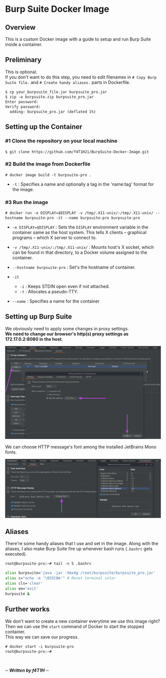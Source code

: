 # Burp Suite Docker Image
## Overview
This is a custom Docker image with a guide to setup and run Burp Suite inside a container. 

## Preliminary
This is optional.<br/>
If you don't want to do this step, you need to edit filenames in `# Copy Burp Suite file.` and `# Create handy aliases.` parts in Dockerfile.

```console
$ cp your_burpsuite_file.jar burpsuite_pro.jar
$ zip -e burpsuite.zip burpsuite_pro.jar 
Enter password: 
Verify password: 
  adding: burpsuite_pro.jar (deflated 1%)
```
## Setting up the Container
### #1 Clone the repository on your local machine
```console
$ git clone https://github.com/f4T1H21/BurpSuite-Docker-Image.git
```

### #2 Build the image from Dockerfile

```console
# docker image build -t burpsuite-pro .
```

- `-t` : Specifies a name and optionally a tag in the 'name:tag' format for the image.

### #3 Run the image
```console
# docker run -e DISPLAY=$DISPLAY -v /tmp/.X11-unix/:/tmp/.X11-unix/ --hostname burpsuite-pro -it --name burpsuite-pro burpsuite-pro
```
- `-e DISPLAY=$DISPLAY` : Sets the `DISPLAY` environment variable in the container same as the host system. This tells X clients – graphical programs – which X server to connect to.

- `-v /tmp/.X11-unix/:/tmp/.X11-unix/` : Mounts host's X socket, which can be found in that directory, to a Docker volume assigned to the container.

- `--hostname burpsuite-pro` : Set's the hostname of container.

- `-it`
    - `-i` : Keeps STDIN open even if not attached.
    - `-t` : Allocates a pseudo-TTY.

- `--name` : Specifies a name for the container

## Setting up Burp Suite
We obviously need to apply some changes in proxy settings.<br/>
__We need to change our browser's http(s) proxy settings as 172.17.0.2:8080 in the host.__

![proxy](img/proxy.png)

We can choose HTTP message's font among the installed JetBrains Mono fonts.

![fonts](img/fonts.png)

## Aliases
There're some handy aliases that I use and set in the image.
Along with the aliases, I also make Burp Suite fire up whenever bash runs (`.bashrc` gets executed). 
```console
root@burpsuite-pro:~# tail -n 5 .bashrc 
```
```bash
alias burpsuite='java -jar -Xmx4g /root/burpsuite/burpsuite_pro.jar'
alias c="echo -e '\033[0m'" # Reset terminal color
alias cls='clear'
alias ee='exit'
burpsuite &
```

## Further works
We don't want to create a new container everytime we use this image right?<br/>
Then we can use the `start` command of Docker to start the stopped container.<br/>
This way we can save our progress.

```console
# docker start -i burpsuite-pro
root@burpsuite-pro:~#
```
<br/>

___─ Written by f4T1H ─___
